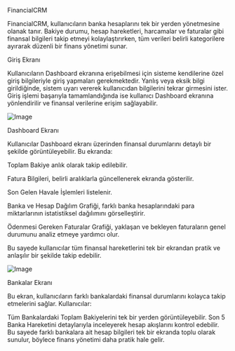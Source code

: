  FinancialCRM

FinancialCRM, kullanıcıların banka hesaplarını tek bir yerden yönetmesine olanak tanır. Bakiye durumu, hesap hareketleri, harcamalar ve faturalar gibi finansal bilgileri takip etmeyi kolaylaştırırken, tüm verileri belirli kategorilere ayırarak düzenli bir finans yönetimi sunar.

 Giriş Ekranı
 
Kullanıcıların Dashboard ekranına erişebilmesi için sisteme kendilerine özel giriş bilgileriyle giriş yapmaları gerekmektedir. Yanlış veya eksik bilgi girildiğinde, sistem uyarı vererek kullanıcıdan bilgilerini tekrar girmesini ister. Giriş işlemi başarıyla tamamlandığında ise kullanıcı Dashboard ekranına yönlendirilir ve finansal verilerine erişim sağlayabilir.

![Image](https://github.com/user-attachments/assets/dd3ec24e-af83-485f-8956-04306f2dd38a)

Dashboard Ekranı

Kullanıcılar Dashboard ekranı üzerinden finansal durumlarını detaylı bir şekilde görüntüleyebilir. Bu ekranda:

Toplam Bakiye anlık olarak takip edilebilir.

Fatura Bilgileri, belirli aralıklarla güncellenerek ekranda gösterilir.

Son Gelen Havale İşlemleri listelenir.

Banka ve Hesap Dağılım Grafiği, farklı banka hesaplarındaki para miktarlarının istatistiksel dağılımını görselleştirir.

Ödenmesi Gereken Faturalar Grafiği, yaklaşan ve bekleyen faturaların genel durumunu analiz etmeye yardımcı olur.

Bu sayede kullanıcılar tüm finansal hareketlerini tek bir ekrandan pratik ve anlaşılır bir şekilde takip edebilir.

![Image](https://github.com/user-attachments/assets/88fc83fd-e127-4d66-b286-19d138f532db)

Bankalar Ekranı

Bu ekran, kullanıcıların farklı bankalardaki finansal durumlarını kolayca takip etmelerini sağlar. Kullanıcılar:

Tüm Bankalardaki Toplam Bakiyelerini tek bir yerden görüntüleyebilir.
Son 5 Banka Hareketini detaylarıyla inceleyerek hesap akışlarını kontrol edebilir.
Bu sayede farklı bankalara ait hesap bilgileri tek bir ekranda toplu olarak sunulur, böylece finans yönetimi daha pratik hale gelir.


